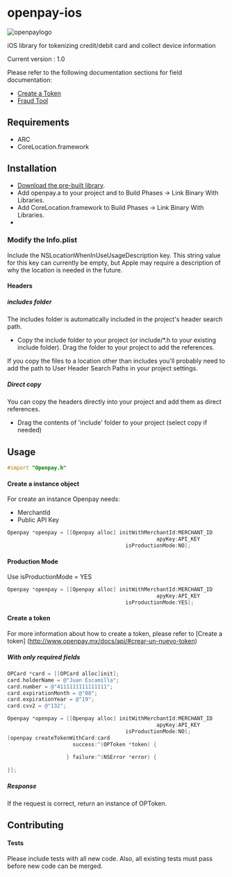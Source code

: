 openpay-ios
===========

![openpaylogo](http://www.openpay.mx/img/logo-small.png)

iOS library for tokenizing credit/debit card and collect device information

Current version : 1.0

Please refer to the following documentation sections for field documentation:
* [Create a Token](http://www.openpay.mx/docs/api/#crear-un-nuevo-token)
* [Fraud Tool](http://www.openpay.mx/docs/fraud-tool.html)

## Requirements

- ARC
- CoreLocation.framework

## Installation

- [Download the pre-built library](https://github.com/open-pay/openpay-ios/releases).
- Add openpay.a to your project and to Build Phases -> Link Binary With Libraries.
- Add CoreLocation.framework to Build Phases -> Link Binary With Libraries.
- 

### Modify the Info.plist
Include the NSLocationWhenInUseUsageDescription key. This string value for this key can currently be empty, but Apple may require a description of why the location is needed in the future.

#### Headers

##### includes folder
The includes folder is automatically included in the project's header search path.

- Copy the include folder to your project (or include/*.h to your existing include folder). Drag the folder to your project to add the references.

If you copy the files to a location other than includes you'll probably need to add the path to User Header Search Paths in your project settings.

##### Direct copy
You can copy the headers directly into your project and add them as direct references.
- Drag the contents of 'include' folder to your project (select copy if needed)

## Usage

```objectivec
#import "Openpay.h"
```

#### Create a instance object

For create an instance Openpay needs:
- MerchantId
- Public API Key

```objectivec
Openpay *openpay = [[Openpay alloc] initWithMerchantId:MERCHANT_ID 
                                                apyKey:API_KEY
                                      isProductionMode:NO];
```

#### Production Mode

Use isProductionMode = YES

```objectivec
Openpay *openpay = [[Openpay alloc] initWithMerchantId:MERCHANT_ID 
                                                apyKey:API_KEY
                                      isProductionMode:YES];
```


#### Create a token

For more information about how to create a token, please refer to [Create a token] (http://www.openpay.mx/docs/api/#crear-un-nuevo-token) 

##### With only required fields

```objectivec
OPCard *card = [[OPCard alloc]init];
card.holderName = @"Juan Escamilla";
card.number = @"4111111111111111";
card.expirationMonth = @"08";
card.expirationYear = @"19";
card.cvv2 = @"132";

Openpay *openpay = [[Openpay alloc] initWithMerchantId:MERCHANT_ID 
                                                apyKey:API_KEY
                                      isProductionMode:NO];
[openpay createTokenWithCard:card
                     success:^(OPToken *token) {
                               
                   } failure:^(NSError *error) {
   
}];
```

##### Response

If the request is correct, return an instance of OPToken.


## Contributing


#### Tests

Please include tests with all new code. Also, all existing tests must pass before new code can be merged.

